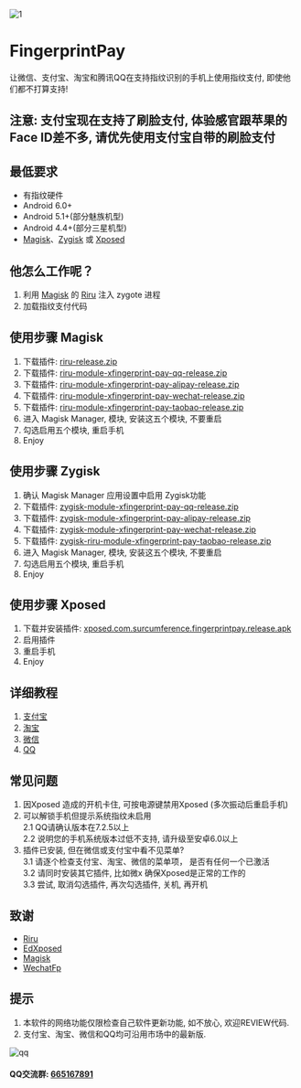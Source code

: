 

![1](https://github.com/eritpchy/FingerprintPay/raw/main/app/src/main/res/mipmap-xhdpi/ic_launcher.png)
# FingerprintPay
让微信、支付宝、淘宝和腾讯QQ在支持指纹识别的手机上使用指纹支付, 即使他们都不打算支持!

## 注意: 支付宝现在支持了刷脸支付, 体验感官跟苹果的Face ID差不多, 请优先使用支付宝自带的刷脸支付

## 最低要求
* 有指纹硬件
* Android 6.0+
* Android 5.1+(部分魅族机型)
* Android 4.4+(部分三星机型)
* [Magisk](https://github.com/topjohnwu/Magisk)、[Zygisk](https://github.com/topjohnwu/Magisk) 或 [Xposed](https://github.com/ElderDrivers/EdXposed)

## 他怎么工作呢？
1. 利用 [Magisk](https://github.com/topjohnwu/Magisk) 的 [Riru](https://github.com/RikkaApps/Riru) 注入 zygote 进程
2. 加载指纹支付代码

## 使用步骤 Magisk
1. 下载插件: [riru-release.zip](https://github.com/RikkaApps/Riru/releases)
2. 下载插件: [riru-module-xfingerprint-pay-qq-release.zip](https://github.com/eritpchy/FingerprintPay/releases)
3. 下载插件: [riru-module-xfingerprint-pay-alipay-release.zip](https://github.com/eritpchy/FingerprintPay/releases)
4. 下载插件: [riru-module-xfingerprint-pay-wechat-release.zip](https://github.com/eritpchy/FingerprintPay/releases)
5. 下载插件: [riru-module-xfingerprint-pay-taobao-release.zip](https://github.com/eritpchy/FingerprintPay/releases)
6. 进入 Magisk Manager, 模块, 安装这五个模块, 不要重启
7. 勾选启用五个模块, 重启手机
8. Enjoy

## 使用步骤 Zygisk
1. 确认 Magisk Manager 应用设置中启用 Zygisk功能
2. 下载插件: [zygisk-module-xfingerprint-pay-qq-release.zip](https://github.com/eritpchy/FingerprintPay/releases)
3. 下载插件: [zygisk-module-xfingerprint-pay-alipay-release.zip](https://github.com/eritpchy/FingerprintPay/releases)
4. 下载插件: [zygisk-module-xfingerprint-pay-wechat-release.zip](https://github.com/eritpchy/FingerprintPay/releases)
5. 下载插件: [zygisk-riru-module-xfingerprint-pay-taobao-release.zip](https://github.com/eritpchy/FingerprintPay/releases)
6. 进入 Magisk Manager, 模块, 安装这五个模块, 不要重启
7. 勾选启用五个模块, 重启手机
8. Enjoy

## 使用步骤 Xposed
1. 下载并安装插件: [xposed.com.surcumference.fingerprintpay.release.apk](https://github.com/eritpchy/FingerprintPay/releases/latest)
2. 启用插件
3. 重启手机
4. Enjoy

## 详细教程
1. [支付宝](https://github.com/eritpchy/FingerprintPay/tree/main/doc/Alipay)
2. [淘宝](https://github.com/eritpchy/FingerprintPay/tree/main/doc/Taobao)
3. [微信](https://github.com/eritpchy/FingerprintPay/tree/main/doc/WeChat)
4. [QQ](https://github.com/eritpchy/FingerprintPay/tree/main/doc/QQ)

## 常见问题
1. 因Xposed 造成的开机卡住, 可按电源键禁用Xposed (多次振动后重启手机)
2. 可以解锁手机但提示系统指纹未启用\
   2.1 QQ请确认版本在7.2.5以上\
   2.2 说明您的手机系统版本过低不支持, 请升级至安卓6.0以上
3. 插件已安装, 但在微信或支付宝中看不见菜单?\
   3.1 请逐个检查支付宝、淘宝、微信的菜单项， 是否有任何一个已激活\
   3.2 请同时安装其它插件, 比如微x 确保Xposed是正常的工作的\
   3.3 尝试, 取消勾选插件, 再次勾选插件, 关机, 再开机

## 致谢
* [Riru](https://github.com/RikkaApps/Riru)
* [EdXposed](https://github.com/ElderDrivers/EdXposed)
* [Magisk](https://github.com/topjohnwu/Magisk)
* [WechatFp](https://github.com/dss16694/WechatFp)

## 提示
1. 本软件的网络功能仅限检查自己软件更新功能, 如不放心, 欢迎REVIEW代码.
2. 支付宝、淘宝、微信和QQ均可沿用市场中的最新版.

![qq](https://github.com/eritpchy/FingerprintPay/raw/main/doc/qqGroup.png)
#### QQ交流群: [665167891](http://shang.qq.com/wpa/qunwpa?idkey=91c2cd8f14532413701607c364f03f43afa1539a24b96b8907c92f3c018894e5)

